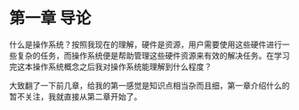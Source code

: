 # 第一章 导论

什么是操作系统？按照我现在的理解，硬件是资源，用户需要使用这些硬件进行一些复杂的任务，而操作系统便是帮助管理这些硬件资源来有效的解决任务。在学习完这本操作系统概念之后我对操作系统能理解到什么程度？

大致翻了一下前几章，给我的第一感觉是知识点相当杂而且细，第一章介绍什么的暂不关注，我就直接从第二章开始了。

